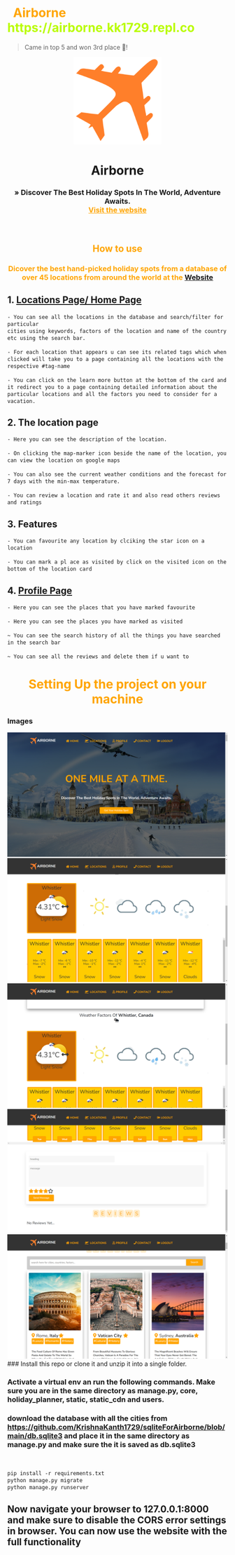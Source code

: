 <h1 style="color: orange">&nbsp; Airborne <span style="color: #bafc03;">https://airborne.kk1729.repl.co</span></h1>

> Came in top 5 and won 3rd place 🥳!

<p align="center">
  <a href="https://github.com/othneildrew/Best-README-Template">
    <img src="aeroplane.png" alt="Logo" width="200" height="200">
  </a>

  <h1 align="center">Airborne</h3>

  <h3 align="center">
     &raquo; Discover The Best Holiday Spots In The World, Adventure Awaits.
    <br />
    <a href="https://airborne.kk1729.repl.co/" style="color: orange"><strong>Visit the website</strong></a>
    
</p>
<br >

<h2 align="center" style="color: orange">How to use</h1>

<h3 align="center" style="color: orange"> Dicover the best hand-picked holiday spots from a database of over 45 locations from around the world at the <a href="https://airborne.kk1729.repl.co/">Website</a></h3>

## 1. [Locations Page/ Home Page](https://airborne.kk1729.repl.co/all)

    - You can see all the locations in the database and search/filter for particular
    cities using keywords, factors of the location and name of the country etc using the search bar.

    - For each location that appears u can see its related tags which when clicked will take you to a page containing all the locations with the respective #tag-name

    - You can click on the learn more button at the bottom of the card and it redirect you to a page containing detailed information about the particular locations and all the factors you need to consider for a vacation.

## 2. The location page

    - Here you can see the description of the location.

    - On clicking the map-marker icon beside the name of the location, you can view the location on google maps

    - You can also see the current weather conditions and the forecast for 7 days with the min-max temperature.

    - You can review a location and rate it and also read others reviews and ratings

## 3. Features

    - You can favourite any location by clciking the star icon on a location

    - You can mark a pl ace as visited by click on the visited icon on the bottom of the location card

## 4. [Profile Page](https://airborne.kk1729.repl.co/users/profile)

    - Here you can see the places that you have marked favourite

    - Here you can see the places you have marked as visited

    ~ You can see the search history of all the things you have searched in the search bar

    ~ You can see all the reviews and delete them if u want to

<h1 style="color: orange" align="center">
    Setting Up the project on your machine  
</h1>


### Images
<img src="images/Screenshot (93).png" >
<img src="images/Screenshot (99).png" >
<img src="images/Screenshot (100).png" >
<img src="images/Screenshot (101).png" >
<img src="images/Screenshot (94).png" >
### Install this repo or clone it and unzip it into a single folder.

<br >

### Activate a virtual env an run the following commands. Make sure you are in the same directory as manage.py, core, holiday_planner, static, static_cdn and users.

### download the database with all the cities from https://github.com/KrishnaKanth1729/sqliteForAirborne/blob/main/db.sqlite3 and place it in the same directory as manage.py and make sure the it is saved as db.sqlite3

<br >

```
pip install -r requirements.txt
python manage.py migrate
python manage.py runserver
```

## Now navigate your browser to 127.0.0.1:8000 and make sure to disable the CORS error settings in browser. You can now use the website with the full functionality
